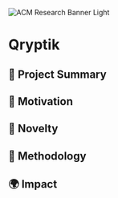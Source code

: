 ![ACM Research Banner Light](https://github.com/ACM-Research/paperImplementations/assets/108421238/467a89e3-72db-41d7-9a25-51d2c589bfd9)

# Qryptik

## 📌 Project Summary

## 🎯 Motivation

## 🧩 Novelty

## 🧠 Methodology

## 🌍 Impact
